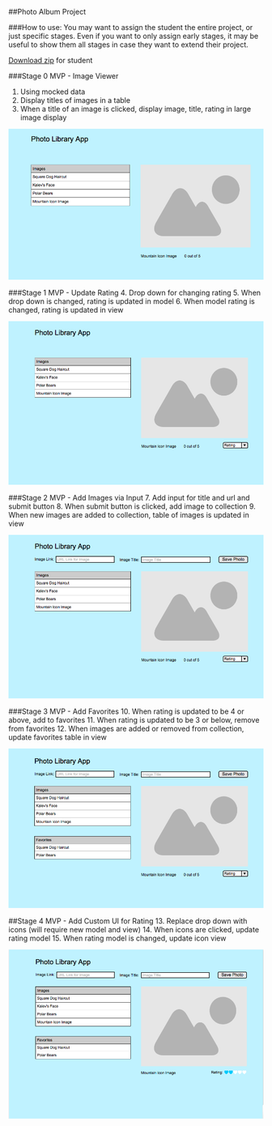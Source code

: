 ##Photo Album Project

###How to use: 
You may want to assign the student the entire project, or just specific stages. Even if you want to only assign early stages, it may be useful to show them all stages in case they want to extend their project. 

[Download zip](Photo_Album_Project-2016-01-15.zip) for student

###Stage 0 MVP - Image Viewer
1. Using mocked data
2. Display titles of images in a table
3. When a title of an image is clicked, display image, title, rating in large image display

![Stage 0](MockUp0.png)

###Stage 1 MVP - Update Rating 
4.  Drop down for changing rating
5.  When drop down is changed, rating is updated in model 
6.  When model rating is changed, rating is updated in view 

![Stage 1](MockUp1.png)

###Stage 2 MVP - Add Images via Input
7.  Add input for title and url and submit button
8.  When submit button is clicked, add image to collection
9.  When new images are added to collection, table of images is updated in view

![Stage 2](MockUp2.png)

###Stage 3 MVP - Add Favorites
10. When rating is updated to be 4 or above, add to favorites
11. When rating is updated to be 3 or below, remove from favorites
12. When images are added or removed from collection, update favorites table in view

![Stage 3](MockUp3.png)

##Stage 4 MVP - Add Custom UI for Rating
13. Replace drop down with icons (will require new model and view)
14. When icons are clicked, update rating model 
15. When rating model is changed, update icon view

![Stage 4](MockUp4.png)

